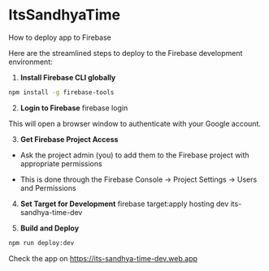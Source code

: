 # ItsSandhyaTime

How to deploy app to Firebase

Here are the streamlined steps to deploy to the Firebase development environment:

1. **Install Firebase CLI globally**
```bash
npm install -g firebase-tools
```


2. **Login to Firebase**
firebase login


This will open a browser window to authenticate with your Google account.


3. **Get Firebase Project Access**

- Ask the project admin (you) to add them to the Firebase project with appropriate permissions

- This is done through the Firebase Console → Project Settings → Users and Permissions

4. **Set Target for Development**
firebase target:apply hosting dev its-sandhya-time-dev


5. **Build and Deploy**
```bash
npm run deploy:dev
```

Check the app on https://its-sandhya-time-dev.web.app
